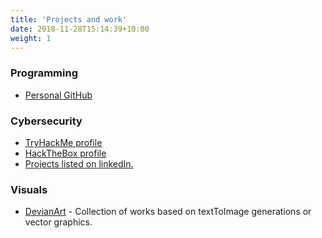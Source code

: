 ```yaml
---
title: 'Projects and work'
date: 2018-11-28T15:14:39+10:00
weight: 1
---
```


<!--more-->

### Programming

- [Personal GitHub](https://github.com/MatejSmycka)

### Cybersecurity

- [TryHackMe profile](https://tryhackme.com/p/matejsmycka)
- [HackTheBox profile](https://app.hackthebox.com/profile/overview)
- [Projects listed on linkedIn.](https://www.linkedin.com/in/mat%C4%9Bj-smy%C4%8Dka-7769b6214/details/projects)

### Visuals

- [DevianArt](https://www.deviantart.com/user6566454565446/gallery) - Collection of works based on textToImage generations or vector graphics.
